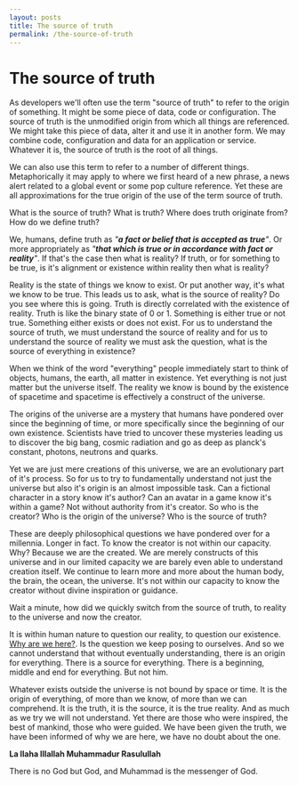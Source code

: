 ```yaml
---
layout: posts
title: The source of truth
permalink: /the-source-of-truth
---
```


# The source of truth

As developers we'll often use the term "source of truth" to refer to the origin of something. It might be some piece of data, code or configuration. 
The source of truth is the unmodified origin from which all things are referenced. We might take this piece of data, alter it and use it in another 
form. We may combine code, configuration and data for an application or service. Whatever it is, the source of truth is the root of all things.

We can also use this term to refer to a number of different things. Metaphorically it may apply to where we first heard of a new phrase, a news alert related 
to a global event or some pop culture reference. Yet these are all approximations for the true origin of the use of the term source of truth. 

What is the source of truth? What is truth? Where does truth originate from? How do we define truth?

We, humans, define truth as *"**a fact or belief that is accepted as true**"*. Or more appropriately as *"**that which is true or in accordance with fact or reality**"*. 
If that's the case then what is reality? If truth, or for something to be true, is it's alignment or existence within reality then what is reality?

Reality is the state of things we know to exist. Or put another way, it's what we know to be true. This leads us to ask, what is the source of reality? Do you see where 
this is going. Truth is directly correlated with the existence of reality. Truth is like the binary state of 0 or 1. Something is either true or not true. Something either 
exists or does not exist. For us to understand the source of truth, we must understand the source of reality and for us to understand the source of reality we must ask 
the question, what is the source of everything in existence?

When we think of the word "everything" people immediately start to think of objects, humans, the earth, all matter in existence. Yet everything is not just matter but 
the universe itself. The reality we know is bound by the existence of spacetime and spacetime is effectively a construct of the universe. 

The origins of the universe are a mystery that humans have pondered over since the beginning of time, or more specifically since the beginning of our own existence. 
Scientists have tried to uncover these mysteries leading us to discover the big bang, cosmic radiation and go as deep as planck's constant, photons, neutrons and quarks.

Yet we are just mere creations of this universe, we are an evolutionary part of it's process. So for us to try to fundamentally understand not just the universe but also 
it's origin is an almost impossible task. Can a fictional character in a story know it's author? Can an avatar in a game know it's within a game? Not without authority 
from it's creator. So who is the creator? Who is the origin of the universe? Who is the source of truth?

These are deeply philosophical questions we have pondered over for a millennia. Longer in fact. To know the creator is not within our capacity. Why? Because we are the 
created. We are merely constructs of this universe and in our limited capacity we are barely even able to understand creation itself. We continue to learn more and 
more about the human body, the brain, the ocean, the universe. It's not within our capacity to know the creator without divine inspiration or guidance.

Wait a minute, how did we quickly switch from the source of truth, to reality to the universe and now the creator. 

It is within human nature to question our reality, to question our existence. <a href="/why-are-we-here">Why are we here?</a>. Is the question we keep posing to 
ourselves. And so we cannot understand that without eventually understanding, there is an origin for everything. There is a source for everything. There is a beginning, 
middle and end for everything. But not him.

Whatever exists outside the universe is not bound by space or time. It is the origin of everything, of more than we know, of more than we can comprehend. It is the truth, 
it is the source, it is the true reality. And as much as we try we will not understand. Yet there are those who were inspired, the best of mankind, those who were guided. 
We have been given the truth, we have been informed of why we are here, we have no doubt about the one.

**La Ilaha Illallah Muhammadur Rasulullah**

There is no God but God, and Muhammad is the messenger of God.
